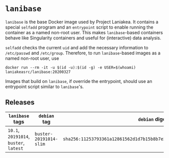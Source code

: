 # `lanibase`

`lanibase` is the base Docker image used by Project Laniakea.
It contains a special `selfadd` program and an `entrypoint` script to
enable running the container as a named non-root user.
This makes `lanibase`-based containers behave like Singularity
containers and useful for (interactive) data analysis.

`selfadd` checks the current `uid` and add the necessary information
to `/etc/passwd` and `/etc/group`.
Therefore, to run `lanibase`-based images as a named non-root user,
use

    docker run --rm -it -u $(id -u):$(id -g) -e USER=$(whoami) laniakeasrc/lanibase:20200327

Images that build on `lanibase`, if override the entrypoint, should
use an entrypoint script similar to `lanibase`'s.

## Releases

`lanibase` tags | `debian` tag | `debian` digest
--- | --- | ---
`10.1`, `20191014`, `buster`, `latest` | `buster-20191014-slim` | `sha256:11253793361a12861562d1d7b15b8b7e25ac30dd631e3d206ed1ca969bf97b7d`
